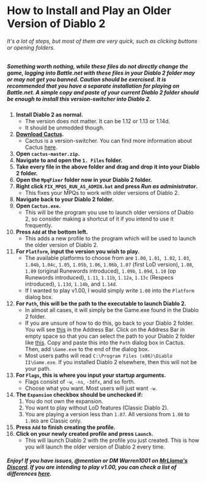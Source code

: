 # How to Install and Play an Older Version of Diablo 2


###### It's a lot of steps, but most of them are very quick, such as clicking buttons or opening folders.

##### Something worth nothing, while these files do not directly change the game, logging into Battle.net with these files in your Diablo 2 folder may or may not get you banned. Caution should be exercised. It is recommended that you have a separate installation for playing on Battle.net. A simple copy and paste of your current Diablo 2 folder should be enough to install this version-switcher into Diablo 2.


1. **Install Diablo 2 as normal.**
	- The version does not matter. It can be 1.12 or 1.13 or 1.14d.
	- It should be unmodded though.
2. [**Download Cactus**](https://github.com/fearedbliss/Cactus/archive/master.zip)**.**
	- Cactus is a version-switcher. You can find more information about Cactus [here](https://github.com/fearedbliss/Cactus).
3. **Open `cactus-master.zip`.**
4. **Navigate to and open the `1. Files` folder.**
5. **Take every file in the above folder and drag and drop it into your Diablo 2 folder.**
6. **Open the `MpqFixer` folder now in your Diablo 2 folder.**
7. **Right click `FIX_MPQS_RUN_AS_ADMIN.bat` and press *Run as administrator*.**
	- This fixes your MPQs to work with older versions of Diablo 2.
8. **Navigate back to your Diablo 2 folder.**
9. **Open `Cactus.exe`.**
	- This will be the program you use to launch older versions of Diablo 2, so consider making a shortcut of it if you intend to use it frequently.
10. **Press `Add` at the bottom left.**
	- This adds a new profile to the program which will be used to launch the older version of Diablo 2.
11. **For `Platform`, input the version you wish to play.**
	- The available platforms to choose from are `1.00`, `1.01`,` 1.02`, `1.03`, `1.04b`, `1.04c`, `1.05`, `1.05b`, `1.06`, `1.06b`, `1.07` (first LoD version), `1.08`, `1.09` (original Runewords introduced), `1.09b`, `1.09d`, `1.10` (op Runewords introduced), `1.11`, `1.11b`, `1.12a`, `1.13c` (Respecs introduced), `1.13d`, `1.14b`, and `1.14d`.
	- If I wanted to play v1.00, I would simply write `1.00` into the `Platform` dialog box.
12. **For `Path`, this will be the path to the executable to launch Diablo 2.**
	- In almost all cases, it will simply be the Game.exe found in the Diablo 2 folder.
	- If you are unsure of how to do this, go back to your Diablo 2 folder. You will see [this](https://i.gyazo.com/295d5bc4add0ef430d02116dbc0f863f.png) in the Address Bar. Click on the Address Bar in empty space so that you can select the path to your Diablo 2 folder like [this](https://i.gyazo.com/67b357476cbf155b90b3c16244dbbd8d.png). Copy and paste this into the `Path` dialog box in Cactus. Then, add `\Game.exe` to the end of the dialog box.
	- Most users paths will read `C:\Program Files (x86)\Diablo II\Game.exe`. If you installed Diablo 2 elsewhere, then this will not be your path.
13. **For `Flags`, this is where you input your startup arguments.**
	- Flags consist of `-w`, `-ns`, `-3dfx`, and so forth.
	- Choose what you want. Most users will just want `-w`.
14. **The `Expansion` checkbox should be *un*checked if:**
	1. You do not own the expansion.
	2. You want to play without LoD features (Classic Diablo 2).
	3. You are playing a version less than `1.07`. All versions from `1.00` to `1.06b` are Classic only.
15. **Press `Add` to finish creating the profile.**
16. **Click on your newly created profile and press `Launch`.**
	- This will launch Diablo 2 with the profile you just created. This is how you will launch the older version of Diablo 2 every time.


##### Enjoy! If you have issues, @mention or DM Warren1001 on [MrLlama's Discord](https://discord.gg/BePVw9e). If you are intending to play v1.00, you can check a list of differences [here](https://raw.githubusercontent.com/Warren1001/MrLlamaSCStreamInfo/master/D2v1.0Info).
